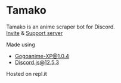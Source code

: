 # Tamako
Tamako is an anime scraper bot for Discord.  
[Invite](https://dsc.gg/tamakotv) & [Support server](https://discord.com/invite/6qcYP89Zh2)

Made using
- [Gogoanime-XP@1.0.4](https://github.com/jainprashul/gogoanime)
- Discord.js@12.5.3

Hosted on repl.it
